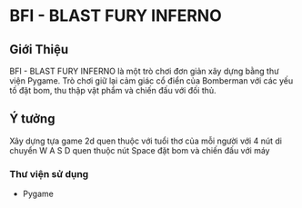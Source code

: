 # BFI - BLAST FURY INFERNO 



## Giới Thiệu
BFI - BLAST FURY INFERNO là một trò chơi đơn giản xây dựng bằng thư viện Pygame. Trò chơi giữ lại cảm giác cổ điển của Bomberman với các yếu tố đặt bom, thu thập vật phẩm và chiến đấu với đối thủ.
## Ý tưởng

Xây dựng tựa game 2d quen thuộc với tuổi thơ của mỗi người với 4 nút di chuyển W A S D quen thuộc nút Space đặt bom và chiến đấu với máy

### Thư viện sử dụng

- Pygame


